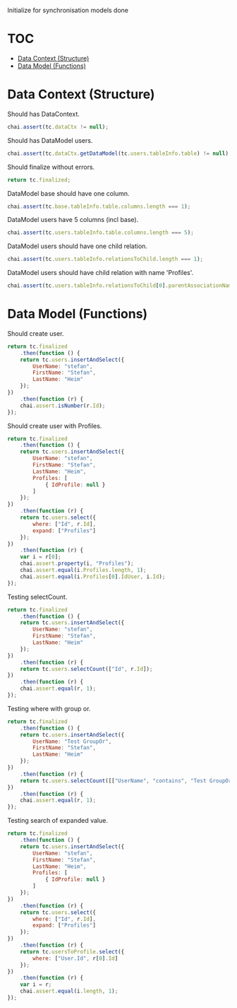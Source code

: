 Initialize for synchronisation models done
# TOC
   - [Data Context (Structure)](#data-context-structure)
   - [Data Model (Functions)](#data-model-functions)
<a name=""></a>
 
<a name="data-context-structure"></a>
# Data Context (Structure)
Should has DataContext.

```js
chai.assert(tc.dataCtx != null);
```

Should has DataModel users.

```js
chai.assert(tc.dataCtx.getDataModel(tc.users.tableInfo.table) != null);
```

Should finalize without errors.

```js
return tc.finalized;
```

DataModel base should have one column.

```js
chai.assert(tc.base.tableInfo.table.columns.length === 1);
```

DataModel users have 5 columns (incl base).

```js
chai.assert(tc.users.tableInfo.table.columns.length === 5);
```

DataModel users should have one child relation.

```js
chai.assert(tc.users.tableInfo.relationsToChild.length === 1);
```

DataModel users should have child relation with name 'Profiles'.

```js
chai.assert(tc.users.tableInfo.relationsToChild[0].parentAssociationName === "Profiles");
```

<a name="data-model-functions"></a>
# Data Model (Functions)
Should create user.

```js
return tc.finalized
    .then(function () {
    return tc.users.insertAndSelect({
        UserName: "stefan",
        FirstName: "Stefan",
        LastName: "Heim"
    });
})
    .then(function (r) {
    chai.assert.isNumber(r.Id);
});
```

Should create user with Profiles.

```js
return tc.finalized
    .then(function () {
    return tc.users.insertAndSelect({
        UserName: "stefan",
        FirstName: "Stefan",
        LastName: "Heim",
        Profiles: [
            { IdProfile: null }
        ]
    });
})
    .then(function (r) {
    return tc.users.select({
        where: ["Id", r.Id],
        expand: ["Profiles"]
    });
})
    .then(function (r) {
    var i = r[0];
    chai.assert.property(i, "Profiles");
    chai.assert.equal(i.Profiles.length, 1);
    chai.assert.equal(i.Profiles[0].IdUser, i.Id);
});
```

Testing selectCount.

```js
return tc.finalized
    .then(function () {
    return tc.users.insertAndSelect({
        UserName: "stefan",
        FirstName: "Stefan",
        LastName: "Heim"
    });
})
    .then(function (r) {
    return tc.users.selectCount(["Id", r.Id]);
})
    .then(function (r) {
    chai.assert.equal(r, 1);
});
```

Testing where with group or.

```js
return tc.finalized
    .then(function () {
    return tc.users.insertAndSelect({
        UserName: "Test GroupOr",
        FirstName: "Stefan",
        LastName: "Heim"
    });
})
    .then(function (r) {
    return tc.users.selectCount([["UserName", "contains", "Test GroupOr"], "or", ["UserName", "contains", "Test GroupOr"], "or", ["UserName", "contains", "Test GroupOr"], "or", ["UserName", "contains", "Test GroupOr"]]);
})
    .then(function (r) {
    chai.assert.equal(r, 1);
});
```

Testing search of expanded value.

```js
return tc.finalized
    .then(function () {
    return tc.users.insertAndSelect({
        UserName: "stefan",
        FirstName: "Stefan",
        LastName: "Heim",
        Profiles: [
            { IdProfile: null }
        ]
    });
})
    .then(function (r) {
    return tc.users.select({
        where: ["Id", r.Id],
        expand: ["Profiles"]
    });
})
    .then(function (r) {
    return tc.usersToProfile.select({
        where: ["User.Id", r[0].Id]
    });
})
    .then(function (r) {
    var i = r;
    chai.assert.equal(i.length, 1);
});
```

